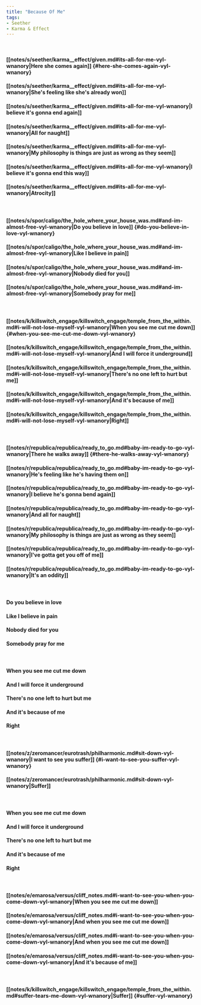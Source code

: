 ```yaml
---
title: "Because Of Me"
tags:
- Seether
- Karma & Effect
---
```

&nbsp;
#### [[notes/s/seether/karma__effect/given.md#its-all-for-me-vyl-wnanory|Here she comes again]] {#here-she-comes-again-vyl-wnanory}
#### [[notes/s/seether/karma__effect/given.md#its-all-for-me-vyl-wnanory|She's feeling like she's already won]]
#### [[notes/s/seether/karma__effect/given.md#its-all-for-me-vyl-wnanory|I believe it's gonna end again]]
#### [[notes/s/seether/karma__effect/given.md#its-all-for-me-vyl-wnanory|All for naught]]
#### [[notes/s/seether/karma__effect/given.md#its-all-for-me-vyl-wnanory|My philosophy is things are just as wrong as they seem]]
#### [[notes/s/seether/karma__effect/given.md#its-all-for-me-vyl-wnanory|I believe it's gonna end this way]]
#### [[notes/s/seether/karma__effect/given.md#its-all-for-me-vyl-wnanory|Atrocity]]
&nbsp;
#### [[notes/s/spor/caligo/the_hole_where_your_house_was.md#and-im-almost-free-vyl-wnanory|Do you believe in love]] {#do-you-believe-in-love-vyl-wnanory}
#### [[notes/s/spor/caligo/the_hole_where_your_house_was.md#and-im-almost-free-vyl-wnanory|Like I believe in pain]]
#### [[notes/s/spor/caligo/the_hole_where_your_house_was.md#and-im-almost-free-vyl-wnanory|Nobody died for you]]
#### [[notes/s/spor/caligo/the_hole_where_your_house_was.md#and-im-almost-free-vyl-wnanory|Somebody pray for me]]
&nbsp;
#### [[notes/k/killswitch_engage/killswitch_engage/temple_from_the_within.md#i-will-not-lose-myself-vyl-wnanory|When you see me cut me down]] {#when-you-see-me-cut-me-down-vyl-wnanory}
#### [[notes/k/killswitch_engage/killswitch_engage/temple_from_the_within.md#i-will-not-lose-myself-vyl-wnanory|And I will force it underground]]
#### [[notes/k/killswitch_engage/killswitch_engage/temple_from_the_within.md#i-will-not-lose-myself-vyl-wnanory|There's no one left to hurt but me]]
#### [[notes/k/killswitch_engage/killswitch_engage/temple_from_the_within.md#i-will-not-lose-myself-vyl-wnanory|And it's because of me]]
#### [[notes/k/killswitch_engage/killswitch_engage/temple_from_the_within.md#i-will-not-lose-myself-vyl-wnanory|Right]]
&nbsp;
#### [[notes/r/republica/republica/ready_to_go.md#baby-im-ready-to-go-vyl-wnanory|There he walks away]] {#there-he-walks-away-vyl-wnanory}
#### [[notes/r/republica/republica/ready_to_go.md#baby-im-ready-to-go-vyl-wnanory|He's feeling like he's having them on]]
#### [[notes/r/republica/republica/ready_to_go.md#baby-im-ready-to-go-vyl-wnanory|I believe he's gonna bend again]]
#### [[notes/r/republica/republica/ready_to_go.md#baby-im-ready-to-go-vyl-wnanory|And all for naught]]
#### [[notes/r/republica/republica/ready_to_go.md#baby-im-ready-to-go-vyl-wnanory|My philosophy is things are just as wrong as they seem]]
#### [[notes/r/republica/republica/ready_to_go.md#baby-im-ready-to-go-vyl-wnanory|I've gotta get you off of me]]
#### [[notes/r/republica/republica/ready_to_go.md#baby-im-ready-to-go-vyl-wnanory|It's an oddity]]
&nbsp;
#### Do you believe in love
#### Like I believe in pain
#### Nobody died for you
#### Somebody pray for me
&nbsp;
#### When you see me cut me down
#### And I will force it underground
#### There's no one left to hurt but me
#### And it's because of me
#### Right
&nbsp;
#### [[notes/z/zeromancer/eurotrash/philharmonic.md#sit-down-vyl-wnanory|I want to see you suffer]] {#i-want-to-see-you-suffer-vyl-wnanory}
#### [[notes/z/zeromancer/eurotrash/philharmonic.md#sit-down-vyl-wnanory|Suffer]]
&nbsp;
#### When you see me cut me down
#### And I will force it underground
#### There's no one left to hurt but me
#### And it's because of me
#### Right
&nbsp;
#### [[notes/e/emarosa/versus/cliff_notes.md#i-want-to-see-you-when-you-come-down-vyl-wnanory|When you see me cut me down]]
#### [[notes/e/emarosa/versus/cliff_notes.md#i-want-to-see-you-when-you-come-down-vyl-wnanory|And when you see me cut me down]]
#### [[notes/e/emarosa/versus/cliff_notes.md#i-want-to-see-you-when-you-come-down-vyl-wnanory|And when you see me cut me down]]
#### [[notes/e/emarosa/versus/cliff_notes.md#i-want-to-see-you-when-you-come-down-vyl-wnanory|And it's because of me]]
&nbsp;
#### [[notes/k/killswitch_engage/killswitch_engage/temple_from_the_within.md#suffer-tears-me-down-vyl-wnanory|Suffer]] {#suffer-vyl-wnanory}
